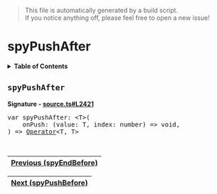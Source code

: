> This file is automatically generated by a build script.<br>If you notice anything off, please feel free to open a new issue!

# spyPushAfter

<details><summary><b>Table of Contents</b></summary>

1. [<code>spyPushAfter</code>](#spyPushAfter)</details>

## <a name="spyPushAfter"></a><code>spyPushAfter</code>

<b>Signature - [source.ts#L2421](..\/..\/packages\/core\/src\/source.ts#L2421)</b>

<pre>var spyPushAfter: &lt;T&gt;(<br>    onPush: (value: T, index: number) =&gt; void,<br>) =&gt; <a href="000-Operator.md#Operator">Operator</a>&lt;T, T&gt;</pre><br>

| [Previous \(spyEndBefore\)](079-spyEndBefore.md#readme) |
| --- |

<div align="right">

| [Next \(spyPushBefore\)](081-spyPushBefore.md#readme) |
| --- |
</div>
